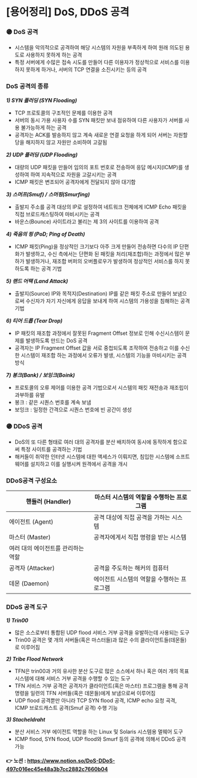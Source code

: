 # [용어정리] DoS, DDoS 공격


### 🟣 DoS 공격

- 시스템을 악의적으로 공격하여 해당 시스템의 자원을 부족하게 하여 원래 의도된 용도로 사용하지 못하게 하는 공격
- 특정 서버에게 수많은 접속 시도를 만들어 다른 이용자가 정상적으로 서비스를 이용하지 못하게 하거나, 서버의 TCP 연결을 소진시키는 등의 공격

### DoS 공격의 종류

***1) SYN 플러딩 (SYN Flooding)***

- TCP 프로토콜의 구조적인 문제를 이용한 공격
- 서버의 동시 가용 사용자 수를 SYN 패킷만 보내 점유하여 다른 사용자가 서버를 사용 불가능하게 하는 공격
- 공격자는 ACK를 발송하지 않고 계속 새로운 연결 요청을 하게 되어 서버는 자원할당을 해지하지 않고 자원만 소비하여 고갈됨

***2) UDP 플러딩 (UDP Flooding)***

- 대량의 UDP 패킷을 만들어 임의의 포트 번호로 전송하여 응답 메시지(ICMP)를 생성하여 하여 지속적으로 자원을 고갈시키는 공격
- ICMP 패킷은 변조되어 공격자에게 전달되지 않아 대기함

***3) 스머프(Smuf) / 스머핑(Smurfing)***

- 출발지 주소를 공격 대상의 IP로 설정하여 네트워크 전체에게 ICMP Echo 패킷을 직접 브로드캐스팅하여 마비시키는 공격
- 바운스(Bounce) 사이트라고 불리는 제 3의 사이트를 이용하여 공격

***4) 죽음의 핑 (PoD; Ping of Death)***

- ICMP 패킷(Ping)을 정상적인 크기보다 아주 크게 만들어 전송하면 다수의 IP 단편화가 발생하고, 수신 측에서는 단편화 된 패킷을 처리(재조합)하는 과정에서 많은 부하가 발생하거나, 재조합 버퍼의 오버플로우가 발생하여 정상적인 서비스를 하지 못하도록 하는 공격 기법

***5) 랜드 어택 (Land Attack)***

- 출발지(Source) IP와 목적지(Destination) IP를 같은 패킷 주소로 만들어 보냄으로써 수신자가 자기 자신에게 응답을 보내게 하여 시스템의 가용성을 침해하는 공격 기법

***6) 티어 드롭 (Tear Drop)***

- IP 패킷의 재조합 과정에서 잘못된 Fragment Offset 정보로 인해 수신시스템이 문제를 발생하도록 만드는 DoS 공격
- 공격자는 IP Fragment Offset 값을 서로 중첩되도록 조작하여 전송하고 이를 수신한 시스템이 재조합 하는 과정에서 오류가 발생, 시스템의 기능을 마비시키는 공격 방식

***7) 봉크(Bank) / 보잉크(Boink)***

- 프로토콜의 오류 제어를 이용한 공격 기법으로서 시스템의 패킷 재전송과 재조립이 과부하를 유발
- 봉크 : 같은 시퀀스 번호를 계속 보냄
- 보잉크 : 일정한 간격으로 시퀀스 번호에 빈 공간이 생성

### 🟣 DDoS 공격

- DoS의 또 다른 형태로 여러 대의 공격자를 분산 배치하여 동시에 동작하게 함으로써 특정 사이트를 공격하는 기법
- 해커들이 취약한 인터넷 시스템에 대한 액세스가 이뤄지면, 침입한 시스템에 소프트웨어를 설치하고 이를 실행시켜 원격에서 공격을 개시

### DDoS공격 구성요소

| 핸들러 (Handler) | 마스터 시스템의 역할을 수행하는 프로그램 |
| --- | --- |
| 에이전트 (Agent) | 공격 대상에 직접 공격을 가하는 시스템 |
| 마스터 (Master) | 공격자에게서 직접 명령을 받는 시스템
여러 대의 에이전트를 관리하는 역할 |
| 공격자 (Attacker) | 공격을 주도하는 해커의 컴퓨터 |
| 데몬 (Daemon) | 에이전트 시스템의 역할을 수행하는 프로그램 |

### DDoS 공격 도구

***1)  Trin00***

- 많은 소스로부터 통합된 UDP flood 서비스 거부 공격을 유발하는데 사용되는 도구
- Trin00 공격은 몇 개의 서버들(혹은 마스터들)과 많은 수의 클라이언트들(데몬들)로 이루어짐

***2) Tribe Flood Network***

- TFN은 trin00과 거의 유사한 분산 도구로 많은 소스에서 하나 혹은 여러 개의 목표 시스템에 대해 서비스 거부 공격을 수행할 수 있는 도구
- TFN 서비스 거부 공격은 공격자가 클라이언트(혹은 마스터) 프로그램을 통해 공격 명령을 일련의 TFN 서버들(혹은 데몬들)에게 보냄으로써 이루어짐
- UDP flood 공격뿐만 아니라 TCP SYN flood 공격, ICMP echo 요청 곡격, ICMP 브로드캐스트 공격(Smuf 공격) 수행 기능

***3) Stacheldraht***

- 분산 서비스 거부 에이전트 역할을 하는 Linux 및 Solaris 시스템용 멀웨어 도구
- ICMP flood, SYN flood, UDP flood와 Smurf 등의 공격에 의해서 DDoS 공격 가능

#### 👉 노션 : https://www.notion.so/DoS-DDoS-497c016ec45e48a3b7cc2882c7660b04
